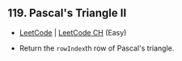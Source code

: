 ## 119. Pascal's Triangle II

-  [LeetCode](https://leetcode.com/problems/pascals-triangle-ii/) | [LeetCode CH](https://leetcode.cn/problems/pascals-triangle-ii/) (Easy)

-   Return the `rowIndex`th row of Pascal's triangle.
